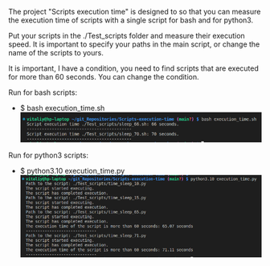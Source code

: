 The project "Scripts execution time" is designed to
so that you can measure the execution time of scripts with a single script for bash and for python3.

Put your scripts in the ./Test_scripts folder and measure their execution speed. It is important to specify your paths in the main script, 
or change the name of the scripts to yours.

It is important, I have a condition,
you need to find scripts that are executed for more than 60 seconds.
You can change the condition.

Run for bash scripts:
* $ bash execution_time.sh
![alt text](https://github.com/vitaliy-developer/Scripts-execution-time/blob/main/Test_scripts/bash.png)

Run for python3 scripts:
* $ python3.10 execution_time.py
![alt text](https://github.com/vitaliy-developer/Scripts-execution-time/blob/main/Test_scripts/python3.png)
